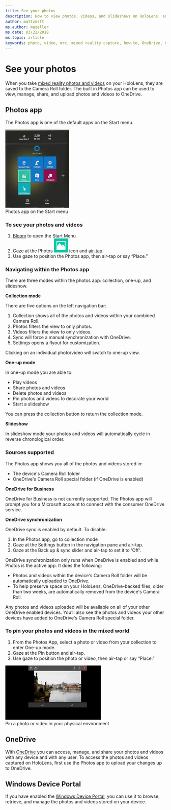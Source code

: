 ```yaml
---
title: See your photos
description: How to view photos, videos, and slideshows on HoloLens, and place them in your physical environment.
author: mattzmsft
ms.author: mazeller
ms.date: 03/21/2018
ms.topic: article
keywords: photo, video, mrc, mixed reality capture, how-to, OneDrive, HoloLens, pin, place, slideshow
---
```




# See your photos

When you take [mixed reality photos and videos](mixed-reality-capture.md) on your HoloLens, they are saved to the Camera Roll folder. The built in Photos app can be used to view, manage, share, and upload photos and videos to OneDrive.

## Photos app

The Photos app is one of the default apps on the Start menu.

![Start Menu on HoloLens](images/20160205-152936-hololens-200px.jpg)<br>
Photos app on the Start menu

### To see your photos and videos
1. [Bloom](gestures.md#bloom) to open the Start Menu
2. Gaze at the Photos ![Photos app tile](images/icon3.png) icon and [air-tap](gestures.md#air-tap).
3. Use gaze to position the Photos app, then air-tap or say “Place.”

### Navigating within the Photos app

There are three modes within the photos app: collection, one-up, and slideshow.

**Collection mode**

There are five options on the left navigation bar:
1. Collection shows all of the photos and videos within your combined Camera Roll.
2. Photos filters the view to only photos.
3. Videos filters the view to only videos.
4. Sync will force a manual synchronization with OneDrive.
5. Settings opens a flyout for customization.

Clicking on an individual photo/video will switch to one-up view.

**One-up mode**

In one-up mode you are able to:
* Play videos
* Share photos and videos
* Delete photos and videos
* Pin photos and videos to decorate your world
* Start a slideshow

You can press the collection button to return the collection mode.

**Slideshow**

In slideshow mode your photos and videos will automatically cycle in reverse chronological order.

### Sources supported

The Photos app shows you all of the photos and videos stored in:
* The device's Camera Roll folder
* OneDrive's Camera Roll special folder (if OneDrive is enabled)

**OneDrive for Business**

OneDrive for Business is not currently supported. The Photos app will prompt you for a Microsoft account to connect with the consumer OneDrive service.

**OneDrive synchronization**

OneDrive sync is enabled by default. To disable:
1. In the Photos app, go to collection mode
2. Gaze at the Settings button in the navigation pane and air-tap.
3. Gaze at the Back up & sync slider and air-tap to set it to 'Off'.

OneDrive synchronization only runs when OneDrive is enabled and while Photos is the active app. It does the following:
* Photos and videos within the device's Camera Roll folder will be automatically uploaded to OneDrive.
* To help preserve space on your HoloLens, OneDrive-backed files, older than two weeks, are automatically removed from the device's Camera Roll.

Any photos and videos uploaded will be available on all of your other OneDrive enabled devices. You’ll also see the photos and videos your other devices have added to OneDrive's Camera Roll special folder.

### To pin your photos and videos in the mixed world
1. From the Photos App, select a photo or video from your collection to enter One-up mode.
2. Gaze at the Pin button and air-tap.
3. Use gaze to position the photo or video, then air-tap or say “Place.”

![Pin a photo or video in your Mixed World](images/pin-photos-app-300px.png)<br>
Pin a photo or video in your physical environment

## OneDrive

With [OneDrive](https://onedrive.live.com/) you can access, manage, and share your photos and videos with any device and with any user. To access the photos and videos captured on HoloLens, first use the Photos app to upload your changes up to OneDrive.

## Windows Device Portal

If you have enabled the [Windows Device Portal](using-the-windows-device-portal.md#mixed-reality-capture), you can use it to browse, retrieve, and manage the photos and videos stored on your device.
